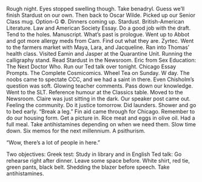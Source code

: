 Rough night. Eyes stopped swelling though. Take benadryl. Guess we’ll finish Stardust on our own. Then back to Oscar Wilde. Picked up our Senior Class mug. Option-G ©. Dinners coming up. Stardust. British-American Literature. Law and American Society Essay. Do a good job with the draft. Tend to the holes. Manuscript. What’s past is prologue. Went up to Abbot and got more allergy meds from Cam. Find out what they are. Zyrtec. Went to the farmers market with Maya, Lara, and Jacqueline. Ran into Thomas’ health class. Visited Eamin and Jasper at the Quarantine Unit. Running the calligraphy stand. Read Stardust in the Newsroom. Eric from Sex Education: The Next Doctor Who. Run our Ted talk over tonight. Chicago Essay Prompts. The Complete Cosmicomics. Wheel Tea on Sunday. W day. The noobs came to spectate CCC, and we had a saint in there. Even Chisholm’s question was soft. Glowing teacher comments. Pass down our knowledge. Went to the SLT. Reference humour at the Classics table. Moved to the Newsroom. Claire was just sitting in the dark. Our speaker post came out. Feeling the community. Do it justice tomorrow. Did launders. Shower and go to bed early. “Break a leg.” Fin aid came through for Chicago. Remember to do our housing form. Get a picture in. Rice meat and eggs in olive oil. Had a full meal. Take antihistamines depending on when we need them. Slow time down. Six memos for the next millennium. A psithurism.

“Wow, there’s a lot of people in here.”

Two objectives:
Greek test: Study in library and in English
Ted talk: Go rehearse right after dinner. Leave some space before. White shirt, red tie, green pants, black belt. Shedding the blazer before speech. Take antihistamines.